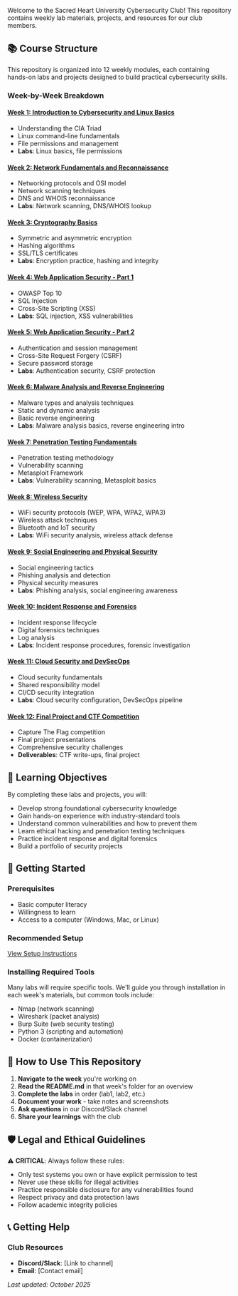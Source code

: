 Welcome to the Sacred Heart University Cybersecurity Club! This repository contains weekly lab materials, projects, and resources for our club members.

## 📚 Course Structure

This repository is organized into 12 weekly modules, each containing hands-on labs and projects designed to build practical cybersecurity skills.

### Week-by-Week Breakdown

#### [Week 1: Introduction to Cybersecurity and Linux Basics](Week1/)
- Understanding the CIA Triad
- Linux command-line fundamentals
- File permissions and management
- **Labs**: Linux basics, file permissions

#### [Week 2: Network Fundamentals and Reconnaissance](Week2/)
- Networking protocols and OSI model
- Network scanning techniques
- DNS and WHOIS reconnaissance
- **Labs**: Network scanning, DNS/WHOIS lookup

#### [Week 3: Cryptography Basics](Week3/)
- Symmetric and asymmetric encryption
- Hashing algorithms
- SSL/TLS certificates
- **Labs**: Encryption practice, hashing and integrity

#### [Week 4: Web Application Security - Part 1](Week4/)
- OWASP Top 10
- SQL Injection
- Cross-Site Scripting (XSS)
- **Labs**: SQL injection, XSS vulnerabilities

#### [Week 5: Web Application Security - Part 2](Week5/)
- Authentication and session management
- Cross-Site Request Forgery (CSRF)
- Secure password storage
- **Labs**: Authentication security, CSRF protection

#### [Week 6: Malware Analysis and Reverse Engineering](Week6/)
- Malware types and analysis techniques
- Static and dynamic analysis
- Basic reverse engineering
- **Labs**: Malware analysis basics, reverse engineering intro

#### [Week 7: Penetration Testing Fundamentals](Week7/)
- Penetration testing methodology
- Vulnerability scanning
- Metasploit Framework
- **Labs**: Vulnerability scanning, Metasploit basics

#### [Week 8: Wireless Security](Week8/)
- WiFi security protocols (WEP, WPA, WPA2, WPA3)
- Wireless attack techniques
- Bluetooth and IoT security
- **Labs**: WiFi security analysis, wireless attack defense

#### [Week 9: Social Engineering and Physical Security](Week9/)
- Social engineering tactics
- Phishing analysis and detection
- Physical security measures
- **Labs**: Phishing analysis, social engineering awareness

#### [Week 10: Incident Response and Forensics](Week10/)
- Incident response lifecycle
- Digital forensics techniques
- Log analysis
- **Labs**: Incident response procedures, forensic investigation

#### [Week 11: Cloud Security and DevSecOps](Week11/)
- Cloud security fundamentals
- Shared responsibility model
- CI/CD security integration
- **Labs**: Cloud security configuration, DevSecOps pipeline

#### [Week 12: Final Project and CTF Competition](Week12/)
- Capture The Flag competition
- Final project presentations
- Comprehensive security challenges
- **Deliverables**: CTF write-ups, final project

## 🎯 Learning Objectives

By completing these labs and projects, you will:
- Develop strong foundational cybersecurity knowledge
- Gain hands-on experience with industry-standard tools
- Understand common vulnerabilities and how to prevent them
- Learn ethical hacking and penetration testing techniques
- Practice incident response and digital forensics
- Build a portfolio of security projects

## 🚀 Getting Started

### Prerequisites
- Basic computer literacy
- Willingness to learn
- Access to a computer (Windows, Mac, or Linux)

### Recommended Setup
[View Setup Instructions](GETTING_STARTED.MD)

### Installing Required Tools
Many labs will require specific tools. We'll guide you through installation in each week's materials, but common tools include:
- Nmap (network scanning)
- Wireshark (packet analysis)
- Burp Suite (web security testing)
- Python 3 (scripting and automation)
- Docker (containerization)

## 📖 How to Use This Repository

1. **Navigate to the week** you're working on
2. **Read the README.md** in that week's folder for an overview
3. **Complete the labs** in order (lab1, lab2, etc.)
4. **Document your work** - take notes and screenshots
5. **Ask questions** in our Discord/Slack channel
6. **Share your learnings** with the club

## 🛡️ Legal and Ethical Guidelines

⚠️ **CRITICAL**: Always follow these rules:
- Only test systems you own or have explicit permission to test
- Never use these skills for illegal activities
- Practice responsible disclosure for any vulnerabilities found
- Respect privacy and data protection laws
- Follow academic integrity policies


## 📞 Getting Help

### Club Resources
- **Discord/Slack**: [Link to channel]
- **Email**: [Contact email]


*Last updated: October 2025*
